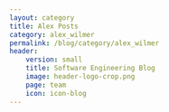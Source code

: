 ```yaml
---
layout: category
title: Alex Posts
category: alex_wilmer
permalink: /blog/category/alex_wilmer
header: 
    version: small
    title: Software Engineering Blog
    image: header-logo-crop.png
    page: team
    icon: icon-blog
---
```

